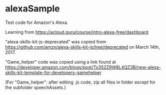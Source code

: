 # alexaSample
Test code for Amazon's Alexa.

Learning from https://acloud.guru/course/intro-alexa-free/dashboard

"alexa-skills-kit-js-deprecated" was copied from https://github.com/amzn/alexa-skills-kit-js/tree/deprecated on March 14th, 2017.

"Game_helper" code was copied using a link found at https://developer.amazon.com/blogs/post/Tx352Z9W8L4QZ3B/new-alexa-skills-kit-template-for-developers-gamehelper

(For "Game_helper": after editing .js code, zip all files in folder except for the subfolder speechAssets.)